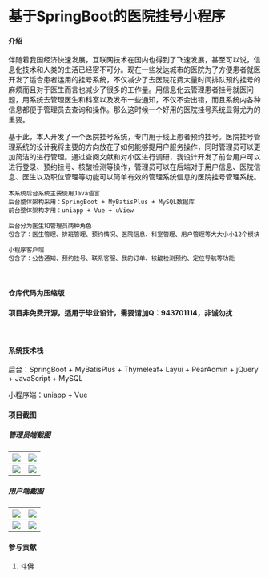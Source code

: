 # 基于SpringBoot的医院挂号小程序




#### 介绍

​		伴随着我国经济快速发展，互联网技术在国内也得到了飞速发展，甚至可以说，信息化技术和人类的生活已经密不可分。现在一些发达城市的医院为了方便患者就医开发了适合患者运用的挂号系统，不仅减少了去医院花费大量时间排队预约挂号的麻烦而且对于医生而言也减少了很多的工作量。用信息化去管理患者挂号就医问题，用系统去管理医生和科室以及发布一些通知，不仅不会出错，而且系统内各种信息都便于管理员去查询和操作。那么这时候一个好用的医院挂号系统显得尤为的重要。

​		基于此，本人开发了一个医院挂号系统，专门用于线上患者预约挂号。医院挂号管理系统的设计我将主要的方向放在了如何能够提用户服务操作，同时管理员可以更加简洁的进行管理。通过查阅文献和对小区进行调研，我设计开发了前台用户可以进行登录、预约挂号、核酸检测等操作，管理员可以在后端对于用户信息、医院信息、医生以及职位管理等功能可以简单有效的管理系统信息的医院挂号管理系统。

```
本系统后台系统主要使用Java语言
后台整体架构采用：SpringBoot + MyBatisPlus + MySQL数据库
前台整体架构才用：uniapp + Vue + uView

后台分为医生和管理员两种角色
包含了：医生管理、排班管理、预约情况、医院信息、科室管理、用户管理等大大小小12个模块

小程序客户端
包含了：公告通知、预约挂号、联系客服、我的订单、核酸检测预约、定位导航等功能
```

<br/>

#### 仓库代码为压缩版

#### 项目非免费开源，适用于毕业设计，需要请加Q：943701114，非诚勿扰

<br/>



#### 系统技术栈

后台：SpringBoot + MyBatisPlus + Thymeleaf+ Layui + PearAdmin + jQuery + JavaScript +  MySQL 

小程序端：uniapp + Vue


#### 项目截图

##### 管理员端截图

| ![](https://s1.ax1x.com/2022/10/24/x22efS.png) | ![](https://s1.ax1x.com/2022/10/24/x22nSg.png) |
| ---------------------------------------------- | ---------------------------------------------- |
| ![](https://s1.ax1x.com/2022/10/24/x22VFf.png) | ![](https://s1.ax1x.com/2022/10/24/x22ATP.png) |



##### 用户端截图

| ![](https://s1.ax1x.com/2022/10/24/x22kwt.png) | ![](https://s1.ax1x.com/2022/10/24/x22ZY8.png) |
| ---------------------------------------------- | ---------------------------------------------- |
| ![](https://s1.ax1x.com/2022/10/24/x22Kyj.png) | ![](https://s1.ax1x.com/2022/10/24/x22ulQ.png) |



#### 参与贡献

1.  斗佛

